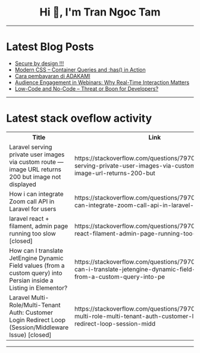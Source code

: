 <h1 align="center">Hi 👋, I'm Tran Ngoc Tam</h1>

---

# Latest Blog Posts 
<!-- BLOG-POST-LIST:START -->
- [Secure by design !!!](https://dev.to/balagmadhu/secure-by-design--2an8)
- [Modern CSS – Container Queries and :has&lpar;&rpar; in Action](https://dev.to/letanure/modern-css-container-queries-and-has-in-action-49cp)
- [Cara pembayaran di ADAKAMI](https://dev.to/alo_alo_b5542eda750fd7968/cara-pembayaran-di-adakami-1937)
- [Audience Engagement in Webinars: Why Real-Time Interaction Matters](https://dev.to/jack_davis_72eff1ff3e4afd/audience-engagement-in-webinars-why-real-time-interaction-matters-1g7f)
- [Low-Code and No-Code – Threat or Boon for Developers?](https://dev.to/letanure/low-code-and-no-code-threat-or-boon-for-developers-3ke8)
<!-- BLOG-POST-LIST:END -->

---

# Latest stack oveflow activity
<table>
  <tr><th>Title</th><th>Link</th></tr>
  <!-- STACKOVERFLOW:START --><tr><td>Laravel serving private user images via custom route — image URL returns 200 but image not displayed</td><td>https://stackoverflow.com/questions/79700570/laravel-serving-private-user-images-via-custom-route-image-url-returns-200-but</td></tr><tr><td>How i can integrate Zoom call API in Laravel for users</td><td>https://stackoverflow.com/questions/79700532/how-i-can-integrate-zoom-call-api-in-laravel-for-users</td></tr><tr><td>laravel react + filament, admin page running too slow [closed]</td><td>https://stackoverflow.com/questions/79700386/laravel-react-filament-admin-page-running-too-slow</td></tr><tr><td>How can I translate JetEngine Dynamic Field values &lpar;from a custom query&rpar; into Persian inside a Listing in Elementor?</td><td>https://stackoverflow.com/questions/79700101/how-can-i-translate-jetengine-dynamic-field-values-from-a-custom-query-into-pe</td></tr><tr><td>Laravel Multi-Role/Multi-Tenant Auth: Customer Login Redirect Loop &lpar;Session/Middleware Issue&rpar; [closed]</td><td>https://stackoverflow.com/questions/79700035/laravel-multi-role-multi-tenant-auth-customer-login-redirect-loop-session-midd</td></tr><!-- STACKOVERFLOW:END -->
</table>

---


